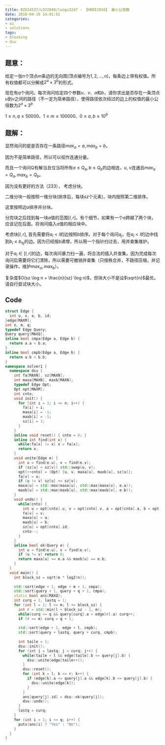 ```yaml
---
title: BZOJ4537/LOJ2048/luogu3247 - 【HNOI2016】 最小公倍数
date: 2018-04-16 14:41:51
categories:
- oi
- solutions
tags:
- blocking
- dsu
---
```


## 题意：

给定一张$n$个顶点$m$条边的无向图(顶点编号为$1,2,\ldots,n$)，每条边上带有权值。所有权值都可以分解成$2^a \times 3^b$的形式。

现在有$q$个询问，每次询问给定四个参数$u$、$v$、$a$和$b$，请你求出是否存在一条顶点$u$到$v$之间的路径（不一定为简单路径），使得路径依次经过的边上的权值的最小公倍数为$2 ^ a \times 3 ^ b$

$1 \le n,q \le 50000、1 \le m \le 100000、0 \le a,b \le 10^9$

<!--- more --->

## 题解：

显然询问的是是否存在一条路径$max_a = a, max_b = b$。

因为不是简单路径，所以可以视作连通分量。

而且一个询问Q有解当且仅当将所有$a \le Q_a, b \le Q_b$的边相连，$u$, $v$连通且$max_a = Q_a, max_b = Q_b$。

因为没有更好的方法（233）， 考虑分块。

二维分块一般按照一维分块(排序后，每块$sz$个元素)，块内按照第二维排序。

这里按照边$a$排序并分块。

分完块之后找到每一块$a$值的范围$[l, r]$。有个细节，如果有一个$a$跨越了两个块，应该记在后面。将询问插入$a$值的相应块中。

考虑块$[l, r]$, 首先需要将$a_i < l$的边按照$b$排序。对于每个询问$q_j$，在$a_i < l$的边中找到$b_i \le b_{q_j}$的边。因为已经按$b$递增，所以用一个指针扫过去，用并查集维护。

对于$a_i \in [l, r]$的边，每次询问暴力扫一遍，将合法的插入并查集。因为完成每次询问后需要将它们清除，所以需要可撤销并查集（只按秩合并，不路径压缩，并记录操作，维护$max_a, max_b$）。

复杂度$O(sz \log n + \frac{n}{sz} \log n)$，但块大小不是设$\sqrt{n}$最优。请自行尝试块大小。

## Code

```cpp
struct Edge {
  int u, v, a, b, id;
}edge[MAXM];
int n, m, q;
typedef Edge Query;
Query query[MAXQ];
inline bool cmpa(Edge a, Edge b) {
  return a.a < b.a;
}
inline bool cmpb(Edge a, Edge b) {
  return a.b < b.b;
}
namespace solver1 {
  namespace dsu {
    int fa[MAXN], sz[MAXN];
    int maxa[MAXN], maxb[MAXN];
    typedef Edge Opt;
    Opt opt[MAXM];
    int cnto;
    void init() {
      for (int i = 1; i <= n; i++) {
        fa[i] = i;
        maxa[i] = -1;
        maxb[i] = -1;
        sz[i] = 1;
      }
    }
    inline void reset() { cnto = 0; }
    inline int find(int x) {
      while(fa[x] != x) x = fa[x];
      return x;
    }
    void unite(Edge e) {
      int u = find(e.u), v = find(e.v);
      if (sz[u] < sz[v]) std::swap(u, v);
      opt[++cnto] = (Opt) {u, v, maxa[u], maxb[u], sz[u]};
      fa[v] = u;
      if (u != v) sz[u] += sz[v];
      maxa[u] = std::max(maxa[u], std::max(maxa[v], e.a));
      maxb[u] = std::max(maxb[u], std::max(maxb[v], e.b));
    }
    void undo() {
      while(cnto) {
        int u = opt[cnto].u, v = opt[cnto].v, a = opt[cnto].a, b = opt[cnto].b;
        fa[v] = v;
        maxa[u] = a;
        maxb[u] = b;
        sz[u] = opt[cnto].id;
        cnto--;
      }
    }
    inline bool ok(Query e) {
      int u = find(e.u), v = find(e.v);
      if (u != v) return 0;
      return maxa[u] == e.a && maxb[u] == e.b;
    }
  }
  void main() {
    int block_sz = sqrt(m * log2(n));
    
    std::sort(edge + 1, edge + m + 1, cmpa);
    std::sort(query + 1, query + q + 1, cmpa);
    static bool ans[MAXQ];
    int curq = 1, lastq = 1;
    for (int l = 1; l <= m; l += block_sz) {
      int r = std::min(l + block_sz - 1, m);
      while(curq <= q && query[curq].a < edge[r].a) curq++;
      if (r == m) curq = q + 1;
      
      std::sort(edge + 1, edge + l, cmpb);
      std::sort(query + lastq, query + curq, cmpb);
      
      int taile = 1;
      dsu::init();
      for (int j = lastq; j < curq; j++) {
        while(taile < l && edge[taile].b <= query[j].b) {
          dsu::unite(edge[taile++]);
        }
        dsu::reset();
        for (int k = l; k <= r; k++) {
          if (edge[k].a <= query[j].a && edge[k].b <= query[j].b) {
            dsu::unite(edge[k]);
          }
        }
        ans[query[j].id] = dsu::ok(query[j]);
        dsu::undo();
      }
      lastq = curq;
    }
    for (int i = 1; i <= q; i++) {
      puts(ans[i] ? "Yes" : "No");
    }
  }
}
```


